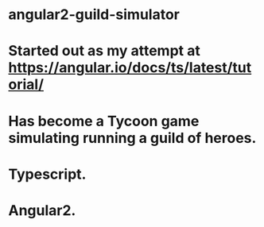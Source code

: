 # angular2-guild-simulator
# Started out as my attempt at https://angular.io/docs/ts/latest/tutorial/
# Has become a Tycoon game simulating running a guild of heroes.
# Typescript. 
# Angular2.